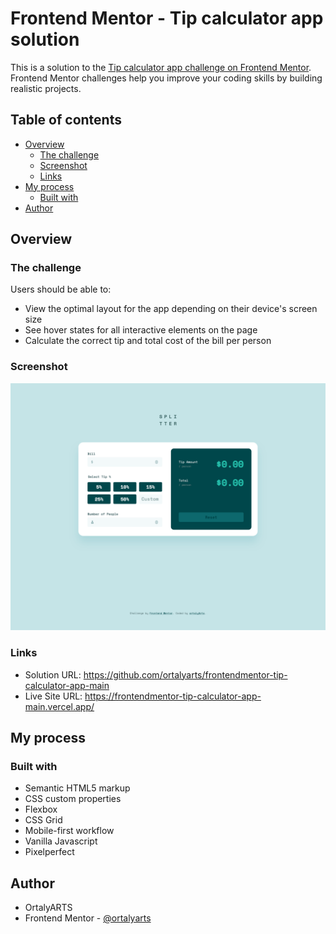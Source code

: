 # Frontend Mentor - Tip calculator app solution

This is a solution to the [Tip calculator app challenge on Frontend Mentor](https://www.frontendmentor.io/challenges/tip-calculator-app-ugJNGbJUX). Frontend Mentor challenges help you improve your coding skills by building realistic projects.

## Table of contents

- [Overview](#overview)
  - [The challenge](#the-challenge)
  - [Screenshot](#screenshot)
  - [Links](#links)
- [My process](#my-process)
  - [Built with](#built-with)
- [Author](#author)


## Overview

### The challenge

Users should be able to:

- View the optimal layout for the app depending on their device's screen size
- See hover states for all interactive elements on the page
- Calculate the correct tip and total cost of the bill per person

### Screenshot

![](./screenshot.png)

### Links

- Solution URL: https://github.com/ortalyarts/frontendmentor-tip-calculator-app-main
- Live Site URL: https://frontendmentor-tip-calculator-app-main.vercel.app/

## My process

### Built with

- Semantic HTML5 markup
- CSS custom properties
- Flexbox
- CSS Grid
- Mobile-first workflow
- Vanilla Javascript
- Pixelperfect

## Author

- OrtalyARTS
- Frontend Mentor - [@ortalyarts](https://www.frontendmentor.io/profile/ortalyarts)
